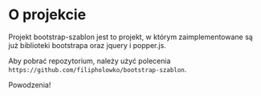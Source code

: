 # O projekcie

Projekt bootstrap-szablon jest to projekt, w którym zaimplementowane są już biblioteki bootstrapa oraz jquery i popper.js.

Aby pobrać repozytorium, należy użyć polecenia `https://github.com/filipholowko/bootstrap-szablon`. 

Powodzenia!

